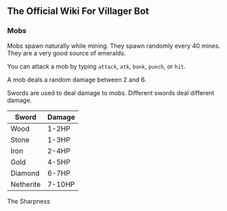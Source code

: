 ## The Official Wiki For Villager Bot 

### Mobs 

Mobs spawn naturally while mining. They spawn randomly every 40 mines. They are a very good source of emeralds.

You can attack a mob by typing `attack`, `atk`, `bonk`, `punch`, or `hit`.

A mob deals a random damage between 2 and 6.

Swords are used to deal damage to mobs. Different swords deal different damage. 

| Sword      | Damage |
|------------|--------|
| Wood       | 1-2HP  |
| Stone      | 1-3HP  |
| Iron       | 2-4HP  |
| Gold       | 4-5HP  |
| Diamond    | 6-7HP  |
| Netherite  | 7-10HP |

The Sharpness 
